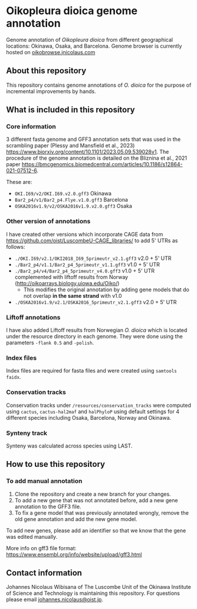 # Oikopleura dioica genome annotation
Genome annotation of *Oikopleura dioica* from different geographical locations: Okinawa, Osaka, and Barcelona. Genome browser is currently hosted on [oikobrowse.jnicolaus.com](http://oikobrowser.jnicolaus.com)

## About this repository

This repository contains genome annotations of *O. dioica* for the purpose of incremental improvements by hands.

## What is included in this repository

### Core information
3 different fasta genome and GFF3 annotation sets that was used in the scrambling paper (Plessy and Mansfield et al., 2023) https://www.biorxiv.org/content/10.1101/2023.05.09.539028v1. The procedure of the genome annotation is detailed on the Bliznina et al., 2021 paper https://bmcgenomics.biomedcentral.com/articles/10.1186/s12864-021-07512-6.

These are:
- `OKI.I69/v2/OKI.I69.v2.0.gff3` Okinawa
- `Bar2_p4/v1/Bar2_p4.Flye.v1.0.gff3` Barcelona
- `OSKA2016v1.9/v2/OSKA2016v1.9.v2.0.gff3` Osaka

### Other version of annotations
I have created other versions which incorporate CAGE data from https://github.com/oist/LuscombeU-CAGE_libraries/ to add 5' UTRs as follows:
- `./OKI.I69/v2.1/OKI2018_I69_5primeutr_v2.1.gff3` v2.0 + 5' UTR
- `./Bar2_p4/v1.1/Bar2_p4_5primeutr_v1.1.gff3` v1.0 + 5' UTR
- `./Bar2_p4/v4/Bar2_p4_5primeutr_v4.0.gff3` v1.0 + 5' UTR complemented with liftoff results from Norway (http://oikoarrays.biology.uiowa.edu/Oiko/)
  - This modifies the original annotation by adding gene models that do not overlap **in the same strand** with v1.0
- `./OSKA2016v1.9/v2.1/OSKA2016_5primeutr_v2.1.gff3` v2.0 + 5' UTR


### Liftoff annotations
I have also added Liftoff results from Norwegian *O. dioica* which is located under the resource directory in each genome. They were done using the parameters `-flank 0.5` and `-polish`.

### Index files
Index files are required for fasta files and were created using `samtools faidx`.

### Conservation tracks
Conservation tracks under `/resources/conservation_tracks` were computed using `cactus`, `cactus-hal2maf` and `halPhyloP` using default settings for 4 different species including Osaka, Barcelona, Norway and Okinawa.

### Synteny track
Synteny was calculated across species using LAST.

## How to use this repository

### To add manual annotation
1. Clone the repository and create a new branch for your changes.
2. To add a new gene that was not annotated before, add a new gene annotation to the GFF3 file.
3. To fix a gene model that was previously annotated wrongly, remove the old gene annotation and add the new gene model.

To add new genes, please add an identifier so that we know that the gene was edited manually. 


More info on gff3 file format:
https://www.ensembl.org/info/website/upload/gff3.html

## Contact information
Johannes Nicolaus Wibisana of The Luscombe Unit of the Okinawa Institute of Science and Technology is maintaining this repository. For questions please email johannes.nicolaus@oist.jp.
